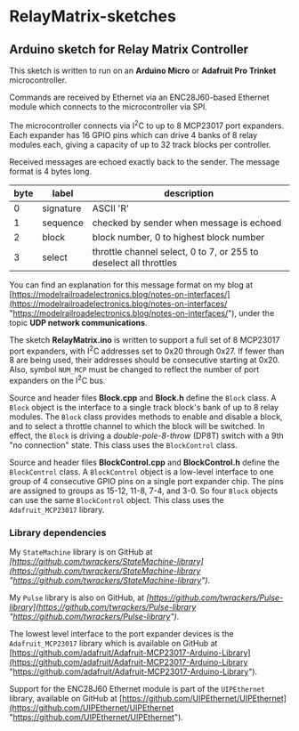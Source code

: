 # RelayMatrix-sketches

## Arduino sketch for Relay Matrix Controller ##

This sketch is written to run on an **Arduino Micro** or **Adafruit Pro Trinket** microcontroller.

Commands are received by Ethernet via an ENC28J60-based Ethernet module which connects to the microcontroller via SPI.

The microcontroller connects via I<sup>2</sup>C to up to 8 MCP23017 port expanders.  Each expander has 16 GPIO pins which can drive 4 banks
of 8 relay modules each, giving a capacity of up to 32 track blocks per controller.

Received messages are echoed exactly back to the sender.  The message format is 4 bytes long.

byte|label|description
----|-----|-----------
0|signature|ASCII 'R'
1|sequence|checked by sender when message is echoed
2|block|block number, 0 to highest block number
3|select|throttle channel select, 0 to 7, or 255 to deselect all throttles

You can find an explanation for this message format on my blog at [https://modelrailroadelectronics.blog/notes-on-interfaces/](https://modelrailroadelectronics.blog/notes-on-interfaces/ "https://modelrailroadelectronics.blog/notes-on-interfaces/"), under the topic **UDP network communications**.

The sketch **RelayMatrix.ino** is written to support a full set of 8 MCP23017 port expanders, with I<sup>2</sup>C addresses set to 0x20 through 0x27.  If fewer than 8 are being used, their addresses should be consecutive starting at 0x20.  Also, symbol `NUM_MCP` must be changed to reflect the number of port expanders on the I<sup>2</sup>C bus.

Source and header files **Block.cpp** and **Block.h** define the `Block` class.  A `Block` object is the interface to a single track block's bank of up to 8 relay modules.  The `Block` class provides methods to enable and disable a block, and to select a throttle channel to which the block will be switched.  In effect, the `Block` is driving a *double-pole-8-throw* (DP8T) switch with a 9th "no connection" state.  This class uses the `BlockControl` class.

Source and header files **BlockControl.cpp** and **BlockControl.h** define the `BlockControl` class.  A `BlockControl` object is a low-level interface to one group of 4 consecutive GPIO pins on a single port expander chip.  The pins are assigned to groups as 15-12, 11-8, 7-4, and 3-0.  So four `Block` objects can use the same `BlockControl` object.  This class uses the `Adafruit_MCP23017` library.

### Library dependencies ###

My `StateMachine` library is on GitHub at *[https://github.com/twrackers/StateMachine-library](https://github.com/twrackers/StateMachine-library "https://github.com/twrackers/StateMachine-library")*.

My `Pulse` library is also on GitHub, at *[https://github.com/twrackers/Pulse-library](https://github.com/twrackers/Pulse-library "https://github.com/twrackers/Pulse-library")*.

The lowest level interface to the port expander devices is the `Adafruit_MCP23017` library which is available on GitHub at [https://github.com/adafruit/Adafruit-MCP23017-Arduino-Library](https://github.com/adafruit/Adafruit-MCP23017-Arduino-Library "https://github.com/adafruit/Adafruit-MCP23017-Arduino-Library").

Support for the ENC28J60 Ethernet module is part of the `UIPEthernet` library, available on GitHub at [https://github.com/UIPEthernet/UIPEthernet](https://github.com/UIPEthernet/UIPEthernet "https://github.com/UIPEthernet/UIPEthernet").
